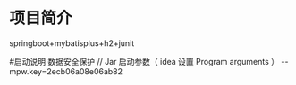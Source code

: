 # 项目简介
springboot+mybatisplus+h2+junit

#启动说明
数据安全保护
// Jar 启动参数（ idea 设置 Program arguments ）
--mpw.key=2ecb06a08e06ab82 
